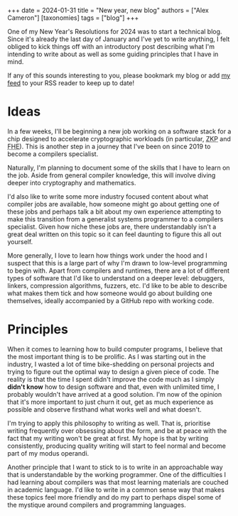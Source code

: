 +++
date = 2024-01-31
title = "New year, new blog"
authors = ["Alex Cameron"]
[taxonomies]
tags = ["blog"]
+++

One of my New Year's Resolutions for 2024 was to start a technical blog.
Since it's already the last day of January and I've yet to write anything, I felt obliged to kick things off with an introductory post describing what I'm intending to write about as well as some guiding principles that I have in mind.

If any of this sounds interesting to you, please bookmark my blog or add [my feed](/atom.xml) to your RSS reader to keep up to date!

# Ideas

In a few weeks, I'll be beginning a new job working on a software stack for a chip designed to accelerate cryptographic workloads (in particular, <abbr title="Zero Knowledge Proofs">ZKP</abbr> and <abbr title="Fully Homomorphic Encryption">FHE</abbr>).
This is another step in a journey that I've been on since 2019 to become a compilers specialist.

Naturally, I'm planning to document some of the skills that I have to learn on the job.
Aside from general compiler knowledge, this will involve diving deeper into cryptography and mathematics.

I'd also like to write some more industry focused content about what compiler jobs are available, how someone might go about getting one of these jobs and perhaps talk a bit about my own experience attempting to make this transition from a generalist systems programmer to a compilers specialist.
Given how niche these jobs are, there understandably isn't a great deal written on this topic so it can feel daunting to figure this all out yourself.

More generally, I love to learn how things work under the hood and I suspect that this is a large part of why I'm drawn to low-level programming to begin with.
Apart from compilers and runtimes, there are a lot of different types of software that I'd like to understand on a deeper level: debuggers, linkers, compression algorithms, fuzzers, etc.
I'd like to be able to describe what makes them tick and how someone would go about building one themselves, ideally accompanied by a GitHub repo with working code.

# Principles

When it comes to learning how to build computer programs, I believe that the most important thing is to be prolific.
As I was starting out in the industry, I wasted a lot of time bike-shedding on personal projects and trying to figure out the optimal way to design a given piece of code.
The reality is that the time I spent didn't improve the code much as I simply **didn't know** how to design software and that, even with unlimited time, I probably wouldn't have arrived at a good solution.
I'm now of the opinion that it's more important to just churn it out, get as much experience as possible and observe firsthand what works well and what doesn't.

I'm trying to apply this philosophy to writing as well. That is, prioritise writing frequently over obsessing about the form, and be at peace with the fact that my writing won't be great at first.
My hope is that by writing consistently, producing quality writing will start to feel normal and become part of my modus operandi.

Another principle that I want to stick to is to write in an approachable way that is understandable by the working programmer.
One of the difficulties I had learning about compilers was that most learning materials are couched in academic language.
I'd like to write in a common sense way that makes these topics feel more friendly and do my part to perhaps dispel some of the mystique around compilers and programming languages.
